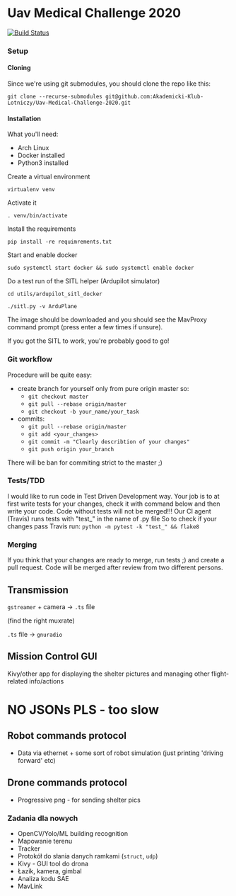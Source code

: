 # Uav Medical Challenge 2020
[![Build Status](https://travis-ci.org/Akademicki-Klub-Lotniczy/Uav-Medical-Challenge-2020.svg?branch=master)](https://travis-ci.org/Akademicki-Klub-Lotniczy/Uav-Medical-Challenge-2020)

### Setup

#### Cloning

Since we're using git submodules, you should clone the repo like this:

`git clone --recurse-submodules git@github.com:Akademicki-Klub-Lotniczy/Uav-Medical-Challenge-2020.git`

#### Installation

What you'll need:

* Arch Linux
* Docker installed
* Python3 installed


Create a virtual environment

`virtualenv venv`

Activate it

`. venv/bin/activate`

Install the requirements

`pip install -re requimrements.txt`

Start and enable docker

`sudo systemctl start docker && sudo systemctl enable docker`

Do a test run of the SITL helper (Ardupilot simulator)

`cd utils/ardupilot_sitl_docker`

`./sitl.py -v ArduPlane`

The image should be downloaded and you should see the MavProxy
command prompt (press enter a few times if unsure).

If you got the SITL to work, you're probably good to go!


### Git workflow
Procedure will be quite easy:
- create branch for yourself only from pure origin master so:
    * `git checkout master`
    * `git pull --rebase origin/master`
    * `git checkout -b your_name/your_task`
- commits:
    * `git pull --rebase origin/master`
    * `git add <your_changes>`
    * `git commit -m "Clearly describtion of your changes"`
    * `git push origin your_branch`
    
There will be ban for commiting strict to the master ;)

### Tests/TDD
I would like to run code in Test Driven Development way. Your job is to at first write tests for your changes, check it with 
command below and then write your code.
Code without tests will not be merged!!!
Our CI agent (Travis) runs tests with "test_" in the name of .py file
So to check if your changes pass Travis run:
`python -m pytest -k "test_" && flake8`

### Merging
If you think that your changes are ready to merge, run tests ;) and create a pull request.
Code will be merged after review from two different persons.


## Transmission

`gstreamer` + camera -> `.ts` file

(find the right muxrate)

`.ts` file -> `gnuradio`


## Mission Control GUI

Kivy/other app for displaying the shelter pictures and managing other flight-related info/actions

# NO JSONs PLS - too slow

## Robot commands protocol
* Data via ethernet + some sort of robot simulation (just printing 'driving forward' etc)

## Drone commands protocol
* Progressive png - for sending shelter pics


### Zadania dla nowych
* OpenCV/Yolo/ML building recognition
* Mapowanie terenu
* Tracker
* Protokół do słania danych ramkami (`struct`, `udp`)
* Kivy - GUI tool do drona
* Łazik, kamera, gimbal
* Analiza kodu SAE
* MavLink

